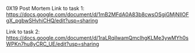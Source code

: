 0X19 Post Mortem
Link to task 1: https://docs.google.com/document/d/1mB2MFdA0A83b8cwsOSgiGMjNllOFgX_pgbwSHvhiCHQ/edit?usp=sharing

Link to task 2: https://docs.google.com/document/d/1raLRqiIwamQmcIhgKLMe3ywMYh0sWPKn7hu8yCRC_UE/edit?usp=sharing
